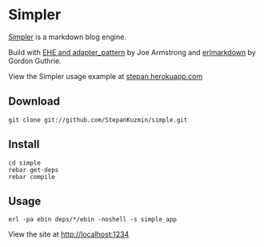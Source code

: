 Simpler
===============

[Simpler](http://simpler.herokuapp.com) is a markdown blog engine.

Build with [EHE and adapter_pattern](https://github.com/joearms/adapter_pattern) by Joe Armstrong and [erlmarkdown](https://github.com/gordonguthrie/erlmarkdown) by Gordon Guthrie.

View the Simpler usage example at [stepan.herokuapp.com](http://stepan.herokuapp.com)

Download
-----------

    git clone git://github.com/StepanKuzmin/simple.git

Install
-------

    cd simple
    rebar get-deps
    rebar compile

Usage
-----

    erl -pa ebin deps/*/ebin -noshell -s simple_app

View the site at [http://localhost:1234](http://localhost:1234)
